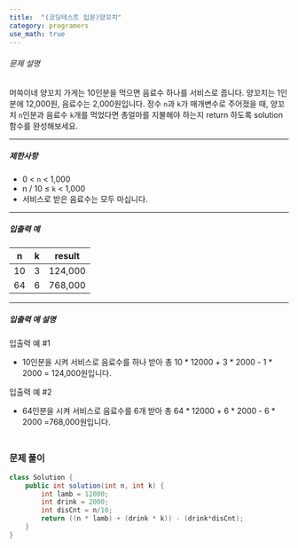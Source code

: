 ```yaml
---
title:  "(코딩테스트 입문)양꼬치"
category: programers
use_math: true
---
```




###### 문제 설명

머쓱이네 양꼬치 가게는 10인분을 먹으면 음료수 하나를 서비스로 줍니다. 양꼬치는 1인분에 12,000원, 음료수는 2,000원입니다. 정수 `n`과 `k`가 매개변수로 주어졌을 때, 양꼬치 `n`인분과 음료수 `k`개를 먹었다면 총얼마를 지불해야 하는지 return 하도록 solution 함수를 완성해보세요.

------

##### 제한사항

- 0 < `n` < 1,000
- n / 10 ≤ `k` < 1,000
- 서비스로 받은 음료수는 모두 마십니다.

------

##### 입출력 예

| n    | k    | result  |
| ---- | ---- | ------- |
| 10   | 3    | 124,000 |
| 64   | 6    | 768,000 |

------

##### 입출력 예 설명

입출력 예 #1

- 10인분을 시켜 서비스로 음료수를 하나 받아 총 10 * 12000 + 3 * 2000 - 1 * 2000 = 124,000원입니다.

입출력 예 #2

- 64인분을 시켜 서비스로 음료수를 6개 받아 총 64 * 12000 + 6 * 2000 - 6 * 2000 =768,000원입니다.



### <br>문제 풀이 

```java
class Solution {
    public int solution(int n, int k) {
        int lamb = 12000;
        int drink = 2000;
        int disCnt = n/10;
        return ((n * lamb) + (drink * k)) - (drink*disCnt);
    }
}
```






